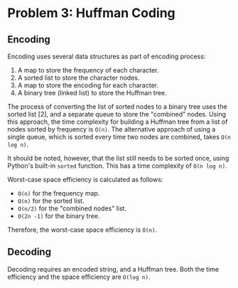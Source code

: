 # Problem 3: Huffman Coding #

## Encoding ##
Encoding uses several data structures as part of encoding process:

1. A map to store the frequency of each character.
2. A sorted list to store the character nodes.
3. A map to store the encoding for each character.
4. A binary tree (linked list) to store the Huffman tree.

The process of converting the list of sorted nodes to a binary tree uses the sorted list [2], and a separate queue to store the "combined" nodes. Using this approach, the time complexity for building a Huffman tree from a list of nodes sorted by frequency is `O(n)`. The alternative approach of using a single queue, which is sorted every time two nodes are combined, takes `O(n log n)`.

It should be noted, however, that the list still needs to be sorted once, using Python's built-in `sorted` function. This has a time complexity of `O(n log n)`.

Worst-case space efficiency is calculated as follows:

- `O(n)` for the frequency map.
- `O(n)` for the sorted list.
- `O(n/2)` for the "combined nodes" list.
- `O(2n -1)` for the binary tree. 

Therefore, the worst-case space efficiency is `O(n)`.

## Decoding ##
Decoding requires an encoded string, and a Huffman tree. Both the time efficiency and the space efficiency are `O(log n)`.
